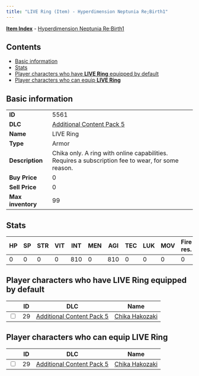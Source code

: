 ```yaml
---
title: "LIVE Ring (Item) - Hyperdimension Neptunia Re;Birth1"
---
```


[**Item Index**](/neptunia/rb1/item/index.html) - [Hyperdimension Neptunia Re;Birth1](/neptunia/rb1)

## Contents

- [Basic information](#basic-information)
- [Stats](#stats)
- [Player characters who have **LIVE Ring** equipped by default](#player-characters-who-have-live-ring-equipped-by-default)
- [Player characters who can equip **LIVE Ring**](#player-characters-who-can-equip-live-ring)

## Basic information

|   |   |
| -- | -- |
| **ID** | 5561 |
| **DLC** | [Additional Content Pack 5](/neptunia/rb1/dlc/14-pack5.html) |
| **Name** | LIVE Ring |
| **Type** | Armor |
| **Description** | Chika only. A ring with online capabilities. Requires a subscription fee to wear, for some reason. |
| **Buy Price** | 0 |
| **Sell Price** | 0 |
| **Max inventory** | 99 |


## Stats

| HP | SP | STR | VIT | INT | MEN | AGI | TEC | LUK | MOV | Fire res. | Ice res. | Wind res. | Lightning res. |
| -- | -- | --- | --- | --- | --- | --- | --- | --- | --- | --------- | -------- | --------- | -------------- |
| 0 | 0 | 0 | 0 | 810 | 0 | 810 | 0 | 0 | 0 | 0 | 0 | 0 | 0 |


## Player characters who have **LIVE Ring** equipped by default

|    | ID | DLC | Name |
| -- | -- | --- | ---- |
| <input type="checkbox" id="rb1-player-14-29" class="trackbox" /> | 29 | [Additional Content Pack 5](/neptunia/rb1/dlc/14-pack5.html) | [Chika Hakozaki](/neptunia/rb1/player/14-29-chika-hakozaki.html) |


## Player characters who can equip **LIVE Ring**

|    | ID | DLC | Name |
| -- | -- | --- | ---- |
| <input type="checkbox" id="rb1-player-14-29" class="trackbox" /> | 29 | [Additional Content Pack 5](/neptunia/rb1/dlc/14-pack5.html) | [Chika Hakozaki](/neptunia/rb1/player/14-29-chika-hakozaki.html) |

